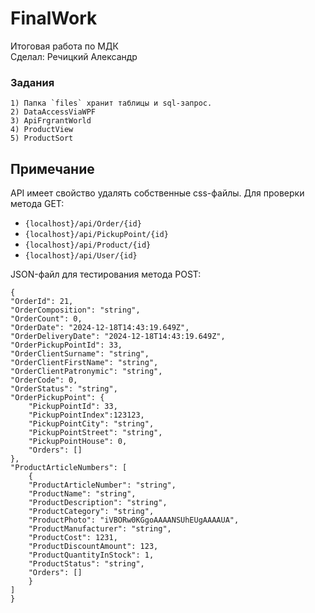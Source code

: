 # FinalWork
 Итоговая работа по МДК \
 Сделал:   Речицкий Александр

### Задания

    1) Папка `files` хранит таблицы и sql-запрос.
    2) DataAccessViaWPF
    3) ApiFrgrantWorld
    4) ProductView
    5) ProductSort

## Примечание 
API имеет свойство удалять собственные css-файлы. Для проверки метода GET:
- `{localhost}/api/Order/{id}`
- `{localhost}/api/PickupPoint/{id}`
- `{localhost}/api/Product/{id}`
- `{localhost}/api/User/{id}`

JSON-файл для тестирования метода POST:

    {
    "OrderId": 21,
    "OrderComposition": "string",
    "OrderCount": 0,
    "OrderDate": "2024-12-18T14:43:19.649Z",
    "OrderDeliveryDate": "2024-12-18T14:43:19.649Z",
    "OrderPickupPointId": 33,
    "OrderClientSurname": "string",
    "OrderClientFirstName": "string",
    "OrderClientPatronymic": "string",
    "OrderCode": 0,
    "OrderStatus": "string",
    "OrderPickupPoint": {
        "PickupPointId": 33,
        "PickupPointIndex":123123,
        "PickupPointCity": "string",
        "PickupPointStreet": "string",
        "PickupPointHouse": 0,
        "Orders": []
    },
    "ProductArticleNumbers": [
        {
        "ProductArticleNumber": "string",
        "ProductName": "string",
        "ProductDescription": "string",
        "ProductCategory": "string",
        "ProductPhoto": "iVBORw0KGgoAAAANSUhEUgAAAAUA",
        "ProductManufacturer": "string",
        "ProductCost": 1231,
        "ProductDiscountAmount": 123,
        "ProductQuantityInStock": 1,
        "ProductStatus": "string",
        "Orders": []
        }
    ]
    }

